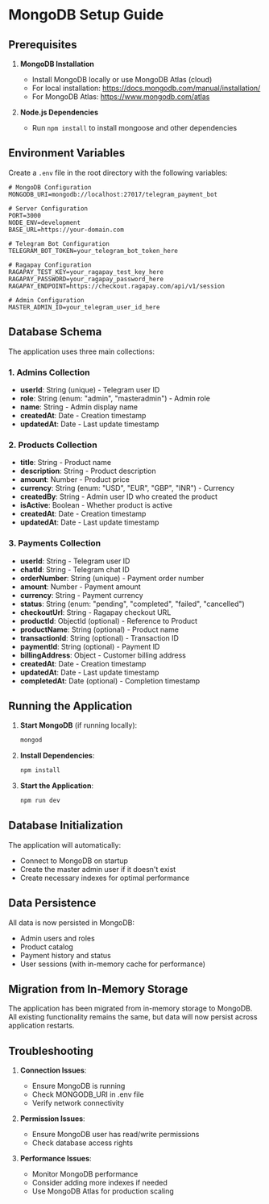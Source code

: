 # MongoDB Setup Guide

## Prerequisites

1. **MongoDB Installation**

   - Install MongoDB locally or use MongoDB Atlas (cloud)
   - For local installation: https://docs.mongodb.com/manual/installation/
   - For MongoDB Atlas: https://www.mongodb.com/atlas

2. **Node.js Dependencies**
   - Run `npm install` to install mongoose and other dependencies

## Environment Variables

Create a `.env` file in the root directory with the following variables:

```env
# MongoDB Configuration
MONGODB_URI=mongodb://localhost:27017/telegram_payment_bot

# Server Configuration
PORT=3000
NODE_ENV=development
BASE_URL=https://your-domain.com

# Telegram Bot Configuration
TELEGRAM_BOT_TOKEN=your_telegram_bot_token_here

# Ragapay Configuration
RAGAPAY_TEST_KEY=your_ragapay_test_key_here
RAGAPAY_PASSWORD=your_ragapay_password_here
RAGAPAY_ENDPOINT=https://checkout.ragapay.com/api/v1/session

# Admin Configuration
MASTER_ADMIN_ID=your_telegram_user_id_here
```

## Database Schema

The application uses three main collections:

### 1. Admins Collection

- **userId**: String (unique) - Telegram user ID
- **role**: String (enum: "admin", "masteradmin") - Admin role
- **name**: String - Admin display name
- **createdAt**: Date - Creation timestamp
- **updatedAt**: Date - Last update timestamp

### 2. Products Collection

- **title**: String - Product name
- **description**: String - Product description
- **amount**: Number - Product price
- **currency**: String (enum: "USD", "EUR", "GBP", "INR") - Currency
- **createdBy**: String - Admin user ID who created the product
- **isActive**: Boolean - Whether product is active
- **createdAt**: Date - Creation timestamp
- **updatedAt**: Date - Last update timestamp

### 3. Payments Collection

- **userId**: String - Telegram user ID
- **chatId**: String - Telegram chat ID
- **orderNumber**: String (unique) - Payment order number
- **amount**: Number - Payment amount
- **currency**: String - Payment currency
- **status**: String (enum: "pending", "completed", "failed", "cancelled")
- **checkoutUrl**: String - Ragapay checkout URL
- **productId**: ObjectId (optional) - Reference to Product
- **productName**: String (optional) - Product name
- **transactionId**: String (optional) - Transaction ID
- **paymentId**: String (optional) - Payment ID
- **billingAddress**: Object - Customer billing address
- **createdAt**: Date - Creation timestamp
- **updatedAt**: Date - Last update timestamp
- **completedAt**: Date (optional) - Completion timestamp

## Running the Application

1. **Start MongoDB** (if running locally):

   ```bash
   mongod
   ```

2. **Install Dependencies**:

   ```bash
   npm install
   ```

3. **Start the Application**:
   ```bash
   npm run dev
   ```

## Database Initialization

The application will automatically:

- Connect to MongoDB on startup
- Create the master admin user if it doesn't exist
- Create necessary indexes for optimal performance

## Data Persistence

All data is now persisted in MongoDB:

- Admin users and roles
- Product catalog
- Payment history and status
- User sessions (with in-memory cache for performance)

## Migration from In-Memory Storage

The application has been migrated from in-memory storage to MongoDB. All existing functionality remains the same, but data will now persist across application restarts.

## Troubleshooting

1. **Connection Issues**:

   - Ensure MongoDB is running
   - Check MONGODB_URI in .env file
   - Verify network connectivity

2. **Permission Issues**:

   - Ensure MongoDB user has read/write permissions
   - Check database access rights

3. **Performance Issues**:
   - Monitor MongoDB performance
   - Consider adding more indexes if needed
   - Use MongoDB Atlas for production scaling
